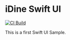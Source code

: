 # iDine Swift UI

[![CI Build](https://github.com/ueberfuhr-playgrounds/iDine/actions/workflows/ci.yml/badge.svg)](https://github.com/ueberfuhr-playgrounds/iDine/actions/workflows/ci.yml)

This is a first Swift UI Sample.
